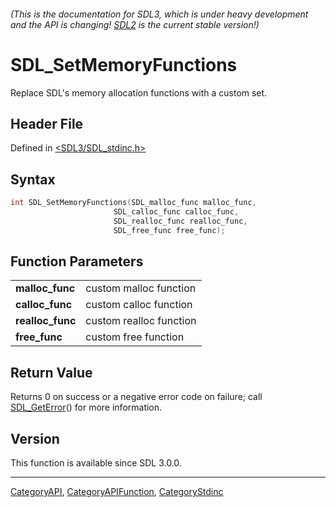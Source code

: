 ###### (This is the documentation for SDL3, which is under heavy development and the API is changing! [SDL2](https://wiki.libsdl.org/SDL2/) is the current stable version!)
# SDL_SetMemoryFunctions

Replace SDL's memory allocation functions with a custom set.

## Header File

Defined in [<SDL3/SDL_stdinc.h>](https://github.com/libsdl-org/SDL/blob/main/include/SDL3/SDL_stdinc.h)

## Syntax

```c
int SDL_SetMemoryFunctions(SDL_malloc_func malloc_func,
                       SDL_calloc_func calloc_func,
                       SDL_realloc_func realloc_func,
                       SDL_free_func free_func);

```

## Function Parameters

|                      |                         |
| -------------------- | ----------------------- |
| **malloc_func**      | custom malloc function  |
| **calloc_func**      | custom calloc function  |
| **realloc_func**     | custom realloc function |
| **free_func**        | custom free function    |

## Return Value

Returns 0 on success or a negative error code on failure; call
[SDL_GetError](SDL_GetError)() for more information.

## Version

This function is available since SDL 3.0.0.

----
[CategoryAPI](CategoryAPI), [CategoryAPIFunction](CategoryAPIFunction), [CategoryStdinc](CategoryStdinc)

